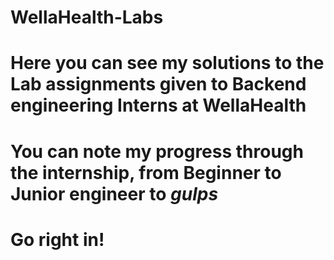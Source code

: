# WellaHealth-Labs
# Here you can see my solutions to the Lab assignments given to Backend engineering Interns at WellaHealth
# You can note my progress through the internship, from Beginner to Junior engineer to *gulps*
# Go right in!
